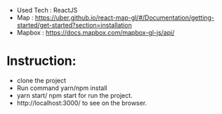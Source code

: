 * Used Tech : ReactJS
* Map : https://uber.github.io/react-map-gl/#/Documentation/getting-started/get-started?section=installation
* Mapbox : https://docs.mapbox.com/mapbox-gl-js/api/

# Instruction:
  * clone the project
  * Run command yarn/npm install
  * yarn start/ npm start for run the project.
  * http://localhost:3000/ to see on the browser.
